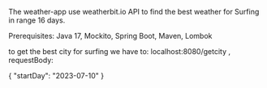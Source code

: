 The weather-app use weatherbit.io API to find the best weather for Surfing in range 16 days.

Prerequisites:
Java 17,
Mockito,
Spring Boot,
Maven,
Lombok

to get the best city for surfing we have to: localhost:8080/getcity ,  requestBody:

{
    "startDay": "2023-07-10" 
}
